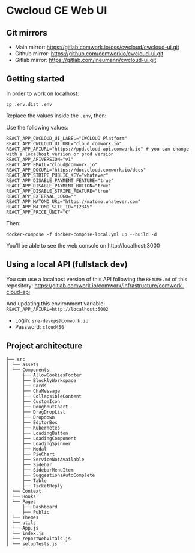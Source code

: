 # Cwcloud CE Web UI

## Git mirrors

* Main mirror: https://gitlab.comwork.io/oss/cwcloud/cwcloud-ui.git
* Github mirror: https://github.com/comworkio/cwcloud-ui.git
* Gitlab mirror: https://gitlab.com/ineumann/cwcloud-ui.git

## Getting started

In order to work on localhost:

```shell
cp .env.dist .env
```

Replace the values inside the `.env`, then:

Use the following values:

```shell
REACT_APP_CWCLOUD_UI_LABEL="CWCLOUD Platform"
REACT_APP_CWCLOUD_UI_URL="cloud.comwork.io"
REACT_APP_APIURL="https://ppd.cloud-api.comwork.io" # you can change with a localhost version or prod version
REACT_APP_APIVERSION="v1"
REACT_APP_EMAIL="cloud@comwork.io"
REACT_APP_DOCURL="https://doc.cloud.comwork.io/docs"
REACT_APP_STRIPE_PUBLIC_KEY="whatever"
REACT_APP_DISABLE_PAYMENT_FEATURE="true"
REACT_APP_DISABLE_PAYMENT_BUTTON="true"
REACT_APP_DISABLE_STRIPE_FEATURE="true"
REACT_APP_EXTERNAL_LOGO=""
REACT_APP_MATOMO_URL="https://matomo.whatever.com"
REACT_APP_MATOMO_SITE_ID="12345"
REACT_APP_PRICE_UNIT="€"
```

Then:

```shell
docker-compose -f docker-compose-local.yml up --build -d
```

You'll be able to see the web console on http://localhost:3000

## Using a local API (fullstack dev)

You can use a localhost version of this API following the `README.md` of this repository: https://gitlab.comwork.io/comwork/infrastructure/comwork-cloud-api

And updating this environment variable: `REACT_APP_APIURL=http://localhost:5002`

* Login: `sre-devops@comwork.io`
* Password: `cloud456`

## Project architecture

```shell
├── src
│ └── assets
│ └── Components
│     ├── AllowCookiesFooter
│     ├── BlocklyWorkspace
│     ├── Cards
│     ├── ChaMessage
│     ├── CollapsibleContent
│     ├── CustomIcon
│     ├── DoughnutChart
│     ├── DragDropList
│     ├── Dropdown
│     ├── EditorBox
│     ├── Kubernetes
│     ├── LoadingButton
│     ├── LoadingComponent
│     ├── LoadingSpinner
│     ├── Modal
│     ├── PieChart
│     ├── ServiceNotAvailable
│     ├── Sidebar
│     ├── SidebarMenuItem
│     ├── SuggestionsAutoComplete
│     ├── Table
│     ├── TicketReply
│ └── Context
│ └── Hooks
│ └── Pages
│     ├── Dashboard
│     ├── Public
│ └── Themes
│ └── utils
│ └── App.js
│ └── index.js
│ └── reportWebVitals.js
│ └── setupTests.js
```
